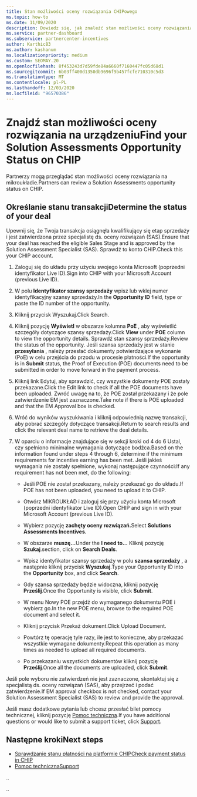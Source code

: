 ```yaml
---
title: Stan możliwości oceny rozwiązania CHIPowego
ms.topic: how-to
ms.date: 11/09/2020
description: Dowiedz się, jak znaleźć stan możliwości oceny rozwiązania na platformie zachęty kanału (MIKROUKŁAD).
ms.service: partner-dashboard
ms.subservice: partnercenter-incentives
author: Karthic83
ms.author: kashanum
ms.localizationpriority: medium
ms.custom: SEOMAY.20
ms.openlocfilehash: 8f453243d7d59fde84a6660f7160447fc05d68d1
ms.sourcegitcommit: 6b03ff400d1350db9696f9b457fcfe710310c5d3
ms.translationtype: MT
ms.contentlocale: pl-PL
ms.lasthandoff: 12/03/2020
ms.locfileid: "96570386"
---
```

# <a name="find-your-solution-assessments-opportunity-status-on-chip"></a><span data-ttu-id="e05e1-103">Znajdź stan możliwości oceny rozwiązania na urządzeniu</span><span class="sxs-lookup"><span data-stu-id="e05e1-103">Find your Solution Assessments Opportunity Status on CHIP</span></span>

<span data-ttu-id="e05e1-104">Partnerzy mogą przeglądać stan możliwości oceny rozwiązania na mikroukładie.</span><span class="sxs-lookup"><span data-stu-id="e05e1-104">Partners can review a Solution Assessments opportunity status on CHIP.</span></span>

## <a name="determine-the-status-of-your-deal"></a><span data-ttu-id="e05e1-105">Określanie stanu transakcji</span><span class="sxs-lookup"><span data-stu-id="e05e1-105">Determine the status of your deal</span></span>

<span data-ttu-id="e05e1-106">Upewnij się, że Twoja transakcja osiągnęła kwalifikujący się etap sprzedaży i jest zatwierdzona przez specjalistę ds. oceny rozwiązań (SAS).</span><span class="sxs-lookup"><span data-stu-id="e05e1-106">Ensure that your deal has reached the eligible Sales Stage and is approved by the Solution Assessment Specialist (SAS).</span></span> <span data-ttu-id="e05e1-107">Sprawdź to konto CHIP.</span><span class="sxs-lookup"><span data-stu-id="e05e1-107">Check this your CHIP account.</span></span>

1. <span data-ttu-id="e05e1-108">Zaloguj się do układu przy użyciu swojego konta Microsoft (poprzedni identyfikator Live ID).</span><span class="sxs-lookup"><span data-stu-id="e05e1-108">Sign into CHIP with your Microsoft Account (previous Live ID).</span></span>
1. <span data-ttu-id="e05e1-109">W polu **Identyfikator szansy sprzedaży** wpisz lub wklej numer identyfikacyjny szansy sprzedaży.</span><span class="sxs-lookup"><span data-stu-id="e05e1-109">In the **Opportunity ID** field, type or paste the ID number of the opportunity.</span></span>
3. <span data-ttu-id="e05e1-110">Kliknij przycisk Wyszukaj.</span><span class="sxs-lookup"><span data-stu-id="e05e1-110">Click Search.</span></span>

1. <span data-ttu-id="e05e1-111">Kliknij pozycję **Wyświetl** w obszarze kolumna **PoE** , aby wyświetlić szczegóły dotyczące szansy sprzedaży.</span><span class="sxs-lookup"><span data-stu-id="e05e1-111">Click **View** under **POE** column to view the opportunity details.</span></span> <span data-ttu-id="e05e1-112">Sprawdź stan szansy sprzedaży.</span><span class="sxs-lookup"><span data-stu-id="e05e1-112">Review the status of the opportunity.</span></span> <span data-ttu-id="e05e1-113">Jeśli szansa sprzedaży jest w stanie **przesyłania** , należy przesłać dokumenty potwierdzające wykonanie (PoE) w celu przejścia do przodu w procesie płatności.</span><span class="sxs-lookup"><span data-stu-id="e05e1-113">If the opportunity is in **Submit** status, the Proof of Execution (POE) documents need to be submitted in order to move forward in the payment process.</span></span>
 
1. <span data-ttu-id="e05e1-114">Kliknij link Edytuj, aby sprawdzić, czy wszystkie dokumenty POE zostały przekazane.</span><span class="sxs-lookup"><span data-stu-id="e05e1-114">Click the Edit link to check if all the POE documents have been uploaded.</span></span> <span data-ttu-id="e05e1-115">Zwróć uwagę na to, że POE został przekazany i że pole zatwierdzenie EM jest zaznaczone.</span><span class="sxs-lookup"><span data-stu-id="e05e1-115">Take note if there is POE uploaded and that the EM Approval box is checked.</span></span>
 
1. <span data-ttu-id="e05e1-116">Wróć do wyników wyszukiwania i kliknij odpowiednią nazwę transakcji, aby pobrać szczegóły dotyczące transakcji.</span><span class="sxs-lookup"><span data-stu-id="e05e1-116">Return to search results and click the relevant deal name to retrieve the deal details.</span></span> 

1. <span data-ttu-id="e05e1-117">W oparciu o informacje znajdujące się w sekcji kroki od 4 do 6 Ustal, czy spełniono minimalne wymagania dotyczące bodźca.</span><span class="sxs-lookup"><span data-stu-id="e05e1-117">Based on the information found under steps 4 through 6, determine if the minimum requirements for incentive earning has been met.</span></span> <span data-ttu-id="e05e1-118">Jeśli jakieś wymagania nie zostały spełnione, wykonaj następujące czynności:</span><span class="sxs-lookup"><span data-stu-id="e05e1-118">If any requirement has not been met, do the following:</span></span>
 
     - <span data-ttu-id="e05e1-119">Jeśli POE nie został przekazany, należy przekazać go do układu.</span><span class="sxs-lookup"><span data-stu-id="e05e1-119">If POE has not been uploaded, you need to upload it to CHIP.</span></span>
 
     - <span data-ttu-id="e05e1-120">Otwórz MIKROUKŁAD i zaloguj się przy użyciu konta Microsoft (poprzedni identyfikator Live ID).</span><span class="sxs-lookup"><span data-stu-id="e05e1-120">Open CHIP and sign in with your Microsoft Account (previous Live ID).</span></span>
 
     - <span data-ttu-id="e05e1-121">Wybierz pozycję **zachęty oceny rozwiązań.**</span><span class="sxs-lookup"><span data-stu-id="e05e1-121">Select **Solutions Assessments Incentives.**</span></span>

     - <span data-ttu-id="e05e1-122">W obszarze **muszę...**</span><span class="sxs-lookup"><span data-stu-id="e05e1-122">Under the **I need to…**</span></span> <span data-ttu-id="e05e1-123">Kliknij pozycję **Szukaj**.</span><span class="sxs-lookup"><span data-stu-id="e05e1-123">section, click on **Search Deals**.</span></span>

     - <span data-ttu-id="e05e1-124">Wpisz identyfikator szansy sprzedaży w polu **szansa sprzedaży** , a następnie kliknij przycisk **Wyszukaj**.</span><span class="sxs-lookup"><span data-stu-id="e05e1-124">Type your Opportunity ID into the **Opportunity** box, and click **Search**.</span></span>

     - <span data-ttu-id="e05e1-125">Gdy szansa sprzedaży będzie widoczna, kliknij pozycję **Prześlij**.</span><span class="sxs-lookup"><span data-stu-id="e05e1-125">Once the Opportunity is visible, click **Submit**.</span></span>
  
     - <span data-ttu-id="e05e1-126">W menu Nowy POE przejdź do wymaganego dokumentu POE i wybierz go.</span><span class="sxs-lookup"><span data-stu-id="e05e1-126">In the new POE menu, browse to the required POE document and select it.</span></span>

     - <span data-ttu-id="e05e1-127">Kliknij przycisk Przekaż dokument.</span><span class="sxs-lookup"><span data-stu-id="e05e1-127">Click Upload Document.</span></span>

     - <span data-ttu-id="e05e1-128">Powtórz tę operację tyle razy, ile jest to konieczne, aby przekazać wszystkie wymagane dokumenty.</span><span class="sxs-lookup"><span data-stu-id="e05e1-128">Repeat this operation as many times as needed to upload all required documents.</span></span>

     - <span data-ttu-id="e05e1-129">Po przekazaniu wszystkich dokumentów kliknij pozycję **Prześlij**.</span><span class="sxs-lookup"><span data-stu-id="e05e1-129">Once all the documents are uploaded, click **Submit**.</span></span>

<span data-ttu-id="e05e1-130">Jeśli pole wyboru nie zatwierdzeń nie jest zaznaczone, skontaktuj się z specjalistą ds. oceny rozwiązań (SAS), aby przejrzeć i podać zatwierdzenie.</span><span class="sxs-lookup"><span data-stu-id="e05e1-130">If EM approval checkbox is not checked, contact your Solution Assessment Specialist (SAS) to review and provide the approval.</span></span>
 
<span data-ttu-id="e05e1-131">Jeśli masz dodatkowe pytania lub chcesz przesłać bilet pomocy technicznej, kliknij pozycję [Pomoc techniczna](report-problems-with-partner-center.md).</span><span class="sxs-lookup"><span data-stu-id="e05e1-131">If you have additional questions or would like to submit a support ticket, click [Support](report-problems-with-partner-center.md).</span></span>

## <a name="next-steps"></a><span data-ttu-id="e05e1-132">Następne kroki</span><span class="sxs-lookup"><span data-stu-id="e05e1-132">Next steps</span></span>

- [<span data-ttu-id="e05e1-133">Sprawdzanie stanu płatności na platformie CHIP</span><span class="sxs-lookup"><span data-stu-id="e05e1-133">Check payment status in CHIP</span></span>](chip-payment-status.md)
- [<span data-ttu-id="e05e1-134">Pomoc techniczna</span><span class="sxs-lookup"><span data-stu-id="e05e1-134">Support</span></span>](report-problems-with-partner-center.md)

<span data-ttu-id="e05e1-135">.</span><span class="sxs-lookup"><span data-stu-id="e05e1-135">.</span></span>




<span data-ttu-id="e05e1-136">.</span><span class="sxs-lookup"><span data-stu-id="e05e1-136">.</span></span>





